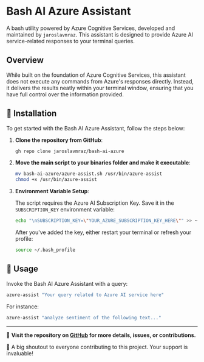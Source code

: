 # Bash AI Azure Assistant

A bash utility powered by Azure Cognitive Services, developed and maintained by `jaroslavmraz`. This assistant is designed to provide Azure AI service-related responses to your terminal queries.

## Overview

While built on the foundation of Azure Cognitive Services, this assistant does not execute any commands from Azure's responses directly. Instead, it delivers the results neatly within your terminal window, ensuring that you have full control over the information provided.

## 🚀 Installation

To get started with the Bash AI Azure Assistant, follow the steps below:

1. **Clone the repository from GitHub**:

   ```bash
   gh repo clone jaroslavmraz/bash-ai-azure
   ```

2. **Move the main script to your binaries folder and make it executable**:

   ```bash
   mv bash-ai-azure/azure-assist.sh /usr/bin/azure-assist
   chmod +x /usr/bin/azure-assist
   ```

3. **Environment Variable Setup**:

   The script requires the Azure AI Subscription Key. Save it in the `SUBSCRIPTION_KEY` environment variable:

   ```bash
   echo "\nSUBSCRIPTION_KEY=\"YOUR_AZURE_SUBSCRIPTION_KEY_HERE\"" >> ~/.bash_profile
   ```

   After you've added the key, either restart your terminal or refresh your profile:

   ```bash
   source ~/.bash_profile
   ```

## 🔧 Usage

Invoke the Bash AI Azure Assistant with a query:

```bash
azure-assist "Your query related to Azure AI service here"
```

For instance:

```bash
azure-assist "analyze sentiment of the following text..."
```

---

🔗 **Visit the repository on [GitHub](https://github.com/jaroslavmraz/bash-ai-azure) for more details, issues, or contributions.**

🙏 A big shoutout to everyone contributing to this project. Your support is invaluable!
